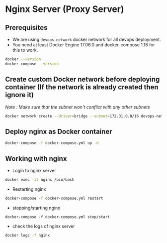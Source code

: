# Nginx Server (Proxy Server)

## Prerequisites

* We are using `devops-network` docker network for all devops deployment.
* You need at least Docker Engine 17.06.0  and docker-compose 1.18 for this to work.

```bash
docker --version
docker-compose --version
```

## Create custom Docker network before deploying container (If the network is already created then ignore it)

*Note : Make sure that the subnet won't conflict with any other subnets*

```bash
docker network create --driver=bridge --subnet=172.31.0.0/16 devops-network
```

## Deploy nginx as Docker container

```bash
docker-compose -f docker-compose.yml up -d
```


## Working with nginx


* Login to nginx server

```bash
docker exec -it nginx /bin/bash
```

* Restarting nginx

```bash
docker-compose -f docker-compose.yml restart
```

* stopping/starting nginx

```
docker-compose -f docker-compose.yml stop/start
```

* check the logs of nginx server

```bash
docker logs -f nginx
```

